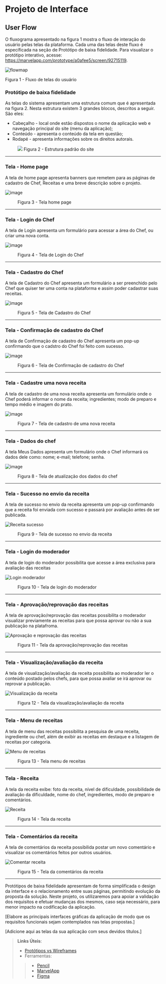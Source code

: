 
# Projeto de Interface

## User Flow

O fluxograma apresentado na figura 1 mostra o fluxo de interação do usuário pelas telas da plataforma. Cada uma das telas deste fluxo é específicada na seção de Protótipo de baixa fidelidade. Para visualizar o protótipo interativo, acesse: https://marvelapp.com/prototype/a0afee5/screen/92715119.

![flowmap](https://github.com/ICEI-PUC-Minas-PMV-ADS/pmv-ads-2023-2-e1-proj-web-t2-projeto_start_na_cozinha_g4/assets/144265096/3255e08e-c5a2-42c8-996f-a8251dfe114d)

Figura 1 - Fluxo de telas do usuário


### Protótipo de baixa fidelidade

As telas do sistema apresentam uma estrutura comum que é apresentada na figura 2. Nesta estrutura existem 3 grandes blocos, descritos a seguir. São eles:
<ul>
  <li>Cabeçalho - local onde estão dispostos o nome da aplicação web e navegação principal do site (menu da aplicação);</li>
  <li>Conteúdo - apresenta o conteúdo da tela em questão;</li>
  <li>Rodapé - apresenta informações sobre os direitos autorais.</li>
</ul>

<figure> 
<img src="https://marvel-live.freetls.fastly.net/serve/2023/9/b6cf4804a8d34129ab50ea5335ccb852.png?quality=95&fake=.png"
 <figcaption> Figura 2 - Estrutura padrão do site
</figure> 
<hr>

<h3><b>Tela - Home page</b></h3>
A tela de home page apresenta banners que remetem para as páginas de cadastro de Chef, Receitas e uma breve descrição sobre o projeto.

![image](https://github.com/ICEI-PUC-Minas-PMV-ADS/pmv-ads-2023-2-e1-proj-web-t2-projeto_start_na_cozinha_g4/assets/144864588/deeef62f-7069-4cbb-9f77-38a4e1e43e65)

<figure> 
  <figcaption>Figura 3 - Tela home page
</figure> 
<hr>


<h3><b>Tela - Login do Chef</b></h3>
<p>A tela de Login apresenta um formulário para acessar a área do Chef, ou criar uma nova conta.</p>
  
![image](https://github.com/ICEI-PUC-Minas-PMV-ADS/pmv-ads-2023-2-e1-proj-web-t2-projeto_start_na_cozinha_g4/assets/144864588/a133f928-093d-4648-aa0c-2915be5fe2f0)


  
<figure> 
  <figcaption> Figura 4 - Tela de Login do Chef
</figure> 
<hr>


<h3><b>Tela - Cadastro do Chef</b></h3>
<p>A tela de Cadastro do Chef apresenta um formulário a ser preenchido pelo Chef que quiser ter uma conta na plataforma e assim poder cadastrar suas receitas.</p>
  
![image](https://github.com/ICEI-PUC-Minas-PMV-ADS/pmv-ads-2023-2-e1-proj-web-t2-projeto_start_na_cozinha_g4/assets/144864588/f931e7f5-6857-4d7d-acdc-6058b70de22a)


  
<figure> 
  <figcaption> Figura 5 - Tela de Cadastro do Chef
</figure> 
<hr>


<h3><b>Tela - Confirmação de cadastro do Chef</b></h3>
<p>A tela de Confirmação de cadastro do Chef apresenta um pop-up confirmando que o cadstro do Chef foi feito com sucesso.</p>
  
![image](https://github.com/ICEI-PUC-Minas-PMV-ADS/pmv-ads-2023-2-e1-proj-web-t2-projeto_start_na_cozinha_g4/assets/144864588/873c0e9a-1135-48bd-a33d-5ac9096d34dc)


  
<figure> 
  <figcaption> Figura 6 - Tela de Confirmação de cadastro do Chef
</figure> 
<hr>


<h3><b>Tela - Cadastre uma nova receita</b></h3>
<p>A tela de cadastro de uma nova receita apresenta um formulário onde o Chef poderá informar o nome da receita; ingredientes; modo de preparo e tempo médio e imagem do prato.</p>

  ![image](https://github.com/ICEI-PUC-Minas-PMV-ADS/pmv-ads-2023-2-e1-proj-web-t2-projeto_start_na_cozinha_g4/assets/144864588/9b154837-ebee-4a56-88d2-47e743ce866e)


  
<figure> 
  <figcaption> Figura 7 - Tela de cadastro de uma nova receita
</figure> 
<hr>


<h3><b>Tela - Dados do chef</b></h3>
<p>A tela Meus Dados apresenta um formulário onde o Chef informará os dados dele como: nome; e-mail; telefone; senha.</p>

 ![image](https://github.com/ICEI-PUC-Minas-PMV-ADS/pmv-ads-2023-2-e1-proj-web-t2-projeto_start_na_cozinha_g4/assets/144864588/e4595729-523e-4f11-ba8b-73b712abe78f)


  
<figure> 
  <figcaption> Figura 8 - Tela de atualização dos dados do chef
</figure> 
<hr>


<h3><b>Tela - Sucesso no envio da receita</b></h3>
<p>A tela de sucesso no envio da receita apresenta um pop-up confirmando que a receita foi enviada com sucesso e passará por avaliação antes de ser publicada.</p>

![Receita sucesso](https://github.com/ICEI-PUC-Minas-PMV-ADS/pmv-ads-2023-2-e1-proj-web-t2-projeto_start_na_cozinha_g4/assets/144265096/4381dca9-1dbd-4e5f-9ba9-6bcf57cbcc10)


<figure> 
  <figcaption> Figura 9 - Tela de sucesso no envio da receita
</figure> 
<hr>


<h3><b>Tela - Login do moderador</b></h3>
<p>A tela de login do moderador possibilita que acesse a área exclusiva para avaliação das receitas</p>

![Login moderador](https://github.com/ICEI-PUC-Minas-PMV-ADS/pmv-ads-2023-2-e1-proj-web-t2-projeto_start_na_cozinha_g4/assets/144265096/5f5f5f96-6e53-4e91-baea-0353f2e6255c)


<figure> 
  <figcaption> Figura 10 - Tela de login do moderador
</figure> 
<hr>


<h3><b>Tela - Aprovação/reprovação das receitas</b></h3>
<p>A tela de aprovação/reprovação das receitas possibilita o moderador visualizar previamente as receitas para que possa aprovar ou não a sua publicação na platafroma.</p>

![Aprovação e reprovação das receitas](https://github.com/ICEI-PUC-Minas-PMV-ADS/pmv-ads-2023-2-e1-proj-web-t2-projeto_start_na_cozinha_g4/assets/144265096/fb28f40b-ad40-456a-8d03-1ae14b05e33e)


<figure> 
  <figcaption> Figura 11 - Tela da aprovação/reprovação das receitas
</figure> 
<hr>


<h3><b>Tela - Visualização/avaliação da receita</b></h3>
<p>A tela de visualização/avaliação da receita possibilita ao moderador ler o conteúdo postado pelos chefs, para que possa avaliar se irá aprovar ou reprovar a publicação.</p>

![Visualização da receita](https://github.com/ICEI-PUC-Minas-PMV-ADS/pmv-ads-2023-2-e1-proj-web-t2-projeto_start_na_cozinha_g4/assets/144265096/a8fe5630-419f-4571-849d-3fafb282d8d2)


<figure> 
  <figcaption> Figura 12 - Tela da visualização/avaliação da receita
</figure> 
<hr>


<h3><b>Tela - Menu de receitas</b></h3>
<p>A tela de menu das receitas possibilita a pesquisa de uma receita, ingrediente ou chef, além de exibir as receitas em destaque e a listagem de receitas por categoria.</p>

![Menu de receitas](https://github.com/ICEI-PUC-Minas-PMV-ADS/pmv-ads-2023-2-e1-proj-web-t2-projeto_start_na_cozinha_g4/assets/144265096/6d9fa442-22b6-4691-89fc-3b4b4a89b494)



<figure> 
  <figcaption> Figura 13 - Tela menu de receitas
</figure> 
<hr>


<h3><b>Tela - Receita</b></h3>
<p>A tela da receita exibe: foto da receita, nível de dificuldade, possibilidade de avaliação da dificuldade, nome do chef, ingredientes, modo de preparo e comentários.</p>

![Receita](https://github.com/ICEI-PUC-Minas-PMV-ADS/pmv-ads-2023-2-e1-proj-web-t2-projeto_start_na_cozinha_g4/assets/144265096/cffacdb1-5767-49ff-99aa-975870eeb5c4)


<figure> 
  <figcaption> Figura 14 - Tela da receita
</figure> 
<hr>


<h3><b>Tela - Comentários da receita</b></h3>
<p>A tela de comentários da receita possibilida postar um novo comentário e visualizar os comentários feitos por outros usuários.</p>

![Comentar receita](https://github.com/ICEI-PUC-Minas-PMV-ADS/pmv-ads-2023-2-e1-proj-web-t2-projeto_start_na_cozinha_g4/assets/144265096/fc3bec0a-bb2d-4e89-ac72-d974366d2ca3)


<figure> 
  <figcaption> Figura 15 - Tela da comentários da receita
</figure> 
<hr>



Protótipos de baixa fidelidade apresentam de forma simplificada o design da interface e o relacionamento entre suas páginas, permitindo evolução da proposta da solução. Neste projeto, os utilizaremos para apoiar a validação dos requisitos e efetuar mudanças dos mesmos, caso seja necessário, para menor impacto na codificação da aplicação.

[Elabore as principais interfaces gráficas da aplicação de modo que os requisitos funcionais sejam contemplados nas telas propostas.]

[Adicione aqui as telas da sua aplicação com seus devidos títulos.] 
 
> **Links Úteis**:
> - [Protótipos vs Wireframes](https://www.nngroup.com/videos/prototypes-vs-wireframes-ux-projects/)
>- Ferramentas:
>> - [Pencil](https://pencil.evolus.vn/)
>> - [MarvelApp](https://marvelapp.com/)
>> - [Figma](https://www.figma.com/)



